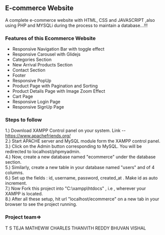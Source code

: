 ## E-commerce Website
A complete e-commerce website with HTML, CSS and JAVASCRIPT ,also using PHP and MYSQLi during the process to maintain a database...!!!

### Features of this Ecommerce Website

- Responsive Navigation Bar with toggle effect
- Responsive Carousel with Glidejs
- Categories Section
- New Arrival Products Section
- Contact Section
- Footer
- Responsive PopUp
- Product Page with Pagination and Sorting
- Product Details Page with Image Zoom Effect
- Cart Page
- Responsive Login Page
- Responsive SignUp Page

### Steps to follow 
1.) Download XAMPP Control panel on your system. Link -- https://www.apachefriends.org/ <br>
2.) Start APACHE server and MySQL module form the XAMPP control panel.<br>
3.) Click on the Admin button corresponding to MySQL. You will be redirected to localhost/phpmyadmin. <br>
4.) Now, create a new database named "ecommerce" under the database section. <br>
5.) Similarly, create a new table in your database named "users" and of 4 columns. <br>
6.) Set up the fields : id, username, password, created_at . Make id as auto increment. <br>
7.) Now Fork this project into "C:\xampp\htdocs" , i.e , wherever your XAMPP is located. <br>
8.) After all these setup, hit url "localhost/ecommerce" on a new tab in your browser to see the project running. <br>

### Project team=>
T S TEJA
MATHEWW CHARLES
THANVITH REDDY
BHUVAN VISHAL
